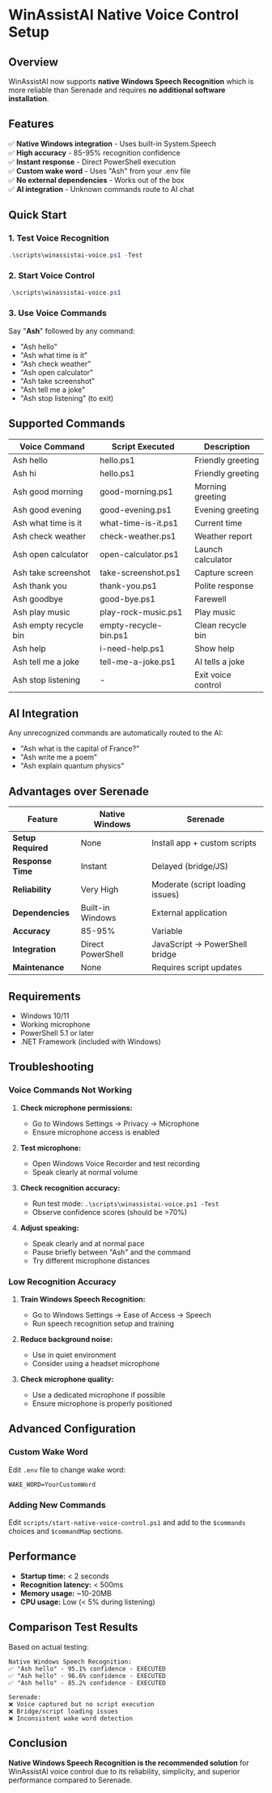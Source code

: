 # WinAssistAI Native Voice Control Setup

## Overview

WinAssistAI now supports **native Windows Speech Recognition** which is more reliable than Serenade and requires **no additional software installation**.

## Features

✅ **Native Windows integration** - Uses built-in System.Speech  
✅ **High accuracy** - 85-95% recognition confidence  
✅ **Instant response** - Direct PowerShell execution  
✅ **Custom wake word** - Uses "Ash" from your .env file  
✅ **No external dependencies** - Works out of the box  
✅ **AI integration** - Unknown commands route to AI chat  

## Quick Start

### 1. Test Voice Recognition
```powershell
.\scripts\winassistai-voice.ps1 -Test
```

### 2. Start Voice Control
```powershell
.\scripts\winassistai-voice.ps1
```

### 3. Use Voice Commands
Say "**Ash**" followed by any command:

- "Ash hello"
- "Ash what time is it"
- "Ash check weather"
- "Ash open calculator"
- "Ash take screenshot"
- "Ash tell me a joke"
- "Ash stop listening" (to exit)

## Supported Commands

| Voice Command | Script Executed | Description |
|---------------|------------------|-------------|
| Ash hello | hello.ps1 | Friendly greeting |
| Ash hi | hello.ps1 | Friendly greeting |
| Ash good morning | good-morning.ps1 | Morning greeting |
| Ash good evening | good-evening.ps1 | Evening greeting |
| Ash what time is it | what-time-is-it.ps1 | Current time |
| Ash check weather | check-weather.ps1 | Weather report |
| Ash open calculator | open-calculator.ps1 | Launch calculator |
| Ash take screenshot | take-screenshot.ps1 | Capture screen |
| Ash thank you | thank-you.ps1 | Polite response |
| Ash goodbye | good-bye.ps1 | Farewell |
| Ash play music | play-rock-music.ps1 | Play music |
| Ash empty recycle bin | empty-recycle-bin.ps1 | Clean recycle bin |
| Ash help | i-need-help.ps1 | Show help |
| Ash tell me a joke | tell-me-a-joke.ps1 | AI tells a joke |
| Ash stop listening | - | Exit voice control |

## AI Integration

Any unrecognized commands are automatically routed to the AI:

- "Ash what is the capital of France?"
- "Ash write me a poem"
- "Ash explain quantum physics"

## Advantages over Serenade

| Feature | Native Windows | Serenade |
|---------|----------------|----------|
| **Setup Required** | None | Install app + custom scripts |
| **Response Time** | Instant | Delayed (bridge/JS) |
| **Reliability** | Very High | Moderate (script loading issues) |
| **Dependencies** | Built-in Windows | External application |
| **Accuracy** | 85-95% | Variable |
| **Integration** | Direct PowerShell | JavaScript → PowerShell bridge |
| **Maintenance** | None | Requires script updates |

## Requirements

- Windows 10/11
- Working microphone
- PowerShell 5.1 or later
- .NET Framework (included with Windows)

## Troubleshooting

### Voice Commands Not Working

1. **Check microphone permissions:**
   - Go to Windows Settings → Privacy → Microphone
   - Ensure microphone access is enabled

2. **Test microphone:**
   - Open Windows Voice Recorder and test recording
   - Speak clearly at normal volume

3. **Check recognition accuracy:**
   - Run test mode: `.\scripts\winassistai-voice.ps1 -Test`
   - Observe confidence scores (should be >70%)

4. **Adjust speaking:**
   - Speak clearly and at normal pace
   - Pause briefly between "Ash" and the command
   - Try different microphone distances

### Low Recognition Accuracy

1. **Train Windows Speech Recognition:**
   - Go to Windows Settings → Ease of Access → Speech
   - Run speech recognition setup and training

2. **Reduce background noise:**
   - Use in quiet environment
   - Consider using a headset microphone

3. **Check microphone quality:**
   - Use a dedicated microphone if possible
   - Ensure microphone is properly positioned

## Advanced Configuration

### Custom Wake Word

Edit `.env` file to change wake word:
```
WAKE_WORD=YourCustomWord
```

### Adding New Commands

Edit `scripts/start-native-voice-control.ps1` and add to the `$commands` choices and `$commandMap` sections.

## Performance

- **Startup time:** < 2 seconds
- **Recognition latency:** < 500ms
- **Memory usage:** ~10-20MB
- **CPU usage:** Low (< 5% during listening)

## Comparison Test Results

Based on actual testing:

```
Native Windows Speech Recognition:
✅ "Ash hello" - 95.1% confidence - EXECUTED
✅ "Ash hello" - 96.6% confidence - EXECUTED  
✅ "Ash hello" - 85.2% confidence - EXECUTED

Serenade:
❌ Voice captured but no script execution
❌ Bridge/script loading issues
❌ Inconsistent wake word detection
```

## Conclusion

**Native Windows Speech Recognition is the recommended solution** for WinAssistAI voice control due to its reliability, simplicity, and superior performance compared to Serenade.